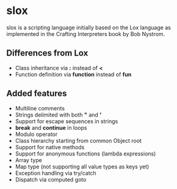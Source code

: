 slox
====

slox is a scripting language initially based on the Lox language as implemented in the Crafting Interpreters book by Bob Nystrom.

Differences from Lox
--------------------

* Class inheritance via **:** instead of **<**
* Function definition via **function** instead of **fun**

Added features
--------------

* Multiline comments
* Strings delimited with both **"** and **'**
* Support for escape sequences in strings
* **break** and **continue** in loops
* Modulo operator
* Class hierarchy starting from common Object root
* Support for native methods
* Support for anonymous functions (lambda expressions)
* Array type
* Map type (not supporting all value types as keys yet)
* Exception handling via try/catch
* Dispatch via computed goto

